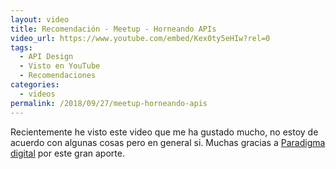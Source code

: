 ```yaml
---
layout: video
title: Recomendación - Meetup - Horneando APIs
video_url: https://www.youtube.com/embed/Kex0ty5eHIw?rel=0
tags:
  - API Design
  - Visto en YouTube
  - Recomendaciones
categories:
  - videos
permalink: /2018/09/27/meetup-horneando-apis
---
```


Recientemente he visto este video que me ha gustado mucho, no estoy de acuerdo con algunas cosas pero en general si. Muchas gracias a [Paradigma digital](https://www.paradigmadigital.com) por este gran aporte.
